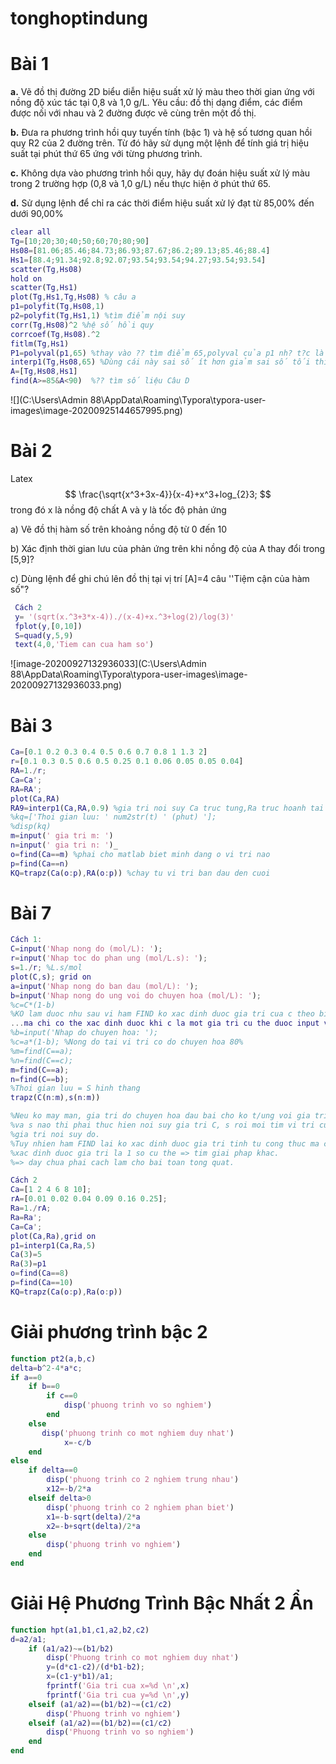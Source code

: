 # tonghoptindung

# Bài 1

**a.** Vẽ đồ thị đường 2D biểu diễn hiệu suất xử lý màu theo thời gian ứng với nồng độ xúc tác tại 0,8 và 1,0 g/L. Yêu cầu: đồ thị dạng điểm, các điểm được nối với nhau và 2 đường được vẽ cùng trên một đồ thị.

**b.** Đưa ra phương trình hồi quy tuyến tính (bậc 1) và hệ số tương quan hồi quy R2 của 2 đường trên. Từ đó hãy sử dụng một lệnh để tính giá trị hiệu suất tại phút thứ 65 ứng với từng phương trình.

**c.** Không dựa vào phương trình hồi quy, hãy dự đoán hiệu suất xử lý màu trong 2 trường hợp (0,8 và 1,0 g/L) nếu thực hiện ở phút thứ 65.

**d.** Sử dụng lệnh để chỉ ra các thời điểm hiệu suất xử lý đạt từ 85,00% đến dưới 90,00%

```matlab
clear all
Tg=[10;20;30;40;50;60;70;80;90]
Hs08=[81.06;85.46;84.73;86.93;87.67;86.2;89.13;85.46;88.4]
Hs1=[88.4;91.34;92.8;92.07;93.54;93.54;94.27;93.54;93.54]
scatter(Tg,Hs08)
hold on
scatter(Tg,Hs1)
plot(Tg,Hs1,Tg,Hs08) % câu a
p1=polyfit(Tg,Hs08,1) 
p2=polyfit(Tg,Hs1,1) %tìm điểm nội suy
corr(Tg,Hs08)^2 %hệ số hồi quy
corrcoef(Tg,Hs08).^2
fitlm(Tg,Hs1)
P1=polyval(p1,65) %thay vào ?? tìm điểm 65,polyval của p1 nh? t?c là polyval của phương trình hồi quy này % Câu b
interp1(Tg,Hs08,65) %Dùng cái này sai số ít hơn giảm sai số tối thiểu tối trướcc x trướcc y nội suy thẳng ra số liệu không gian 2 chiều còn 3 chiu thì dùng interp2 Câu C
A=[Tg,Hs08,Hs1]
find(A>=85&A<90)  %?? tìm số liệu Câu D
```

![](C:\Users\Admin 88\AppData\Roaming\Typora\typora-user-images\image-20200925144657995.png)

# Bài 2

Latex 
$$
\frac{\sqrt{x^3+3x-4}}{x-4}+x^3+log_{2}3;
$$
trong đó x là nồng độ chất A và y là tốc độ phản ứng

a) Vẽ đồ thị hàm số trên khoảng nồng độ từ 0 đến 10

b) Xác định thời gian lưu của phản ứng trên khi nồng độ của A thay đổi trong [5,9]?

c) Dùng lệnh để ghi chú lên đồ thị tại vị trí [A]=4 câu ''Tiệm cận của hàm số"?

```matlab
 Cách 2
 y= '(sqrt(x.^3+3*x-4))./(x-4)+x.^3+log(2)/log(3)'
 fplot(y,[0,10])
 S=quad(y,5,9)
 text(4,0,'Tiem can cua ham so')
```

![image-20200927132936033](C:\Users\Admin 88\AppData\Roaming\Typora\typora-user-images\image-20200927132936033.png)

# Bài 3

```matlab
Ca=[0.1 0.2 0.3 0.4 0.5 0.6 0.7 0.8 1 1.3 2]
r=[0.1 0.3 0.5 0.6 0.5 0.25 0.1 0.06 0.05 0.05 0.04]
RA=1./r;
Ca=Ca';
RA=RA';
plot(Ca,RA)
RA9=interp1(Ca,RA,0.9) %gia tri noi suy Ca truc tung,Ra truc hoanh tai diem 0.9
%kq=['Thoi gian luu: ' num2str(t) ' (phut) '];
%disp(kq)
m=input(' gia tri m: ')
n=input(' gia tri n: ')_
o=find(Ca==m) %phai cho matlab biet minh dang o vi tri nao 
p=find(Ca==n)
KQ=trapz(Ca(o:p),RA(o:p)) %chay tu vi tri ban dau den cuoi
```

# Bài 7

```matlab
Cách 1:
C=input('Nhap nong do (mol/L): ');
r=input('Nhap toc do phan ung (mol/L.s): ');
s=1./r; %L.s/mol
plot(C,s); grid on
a=input('Nhap nong do ban dau (mol/L): ');
b=input('Nhap nong do ung voi do chuyen hoa (mol/L): ');
%c=C*(1-b)
%KO lam duoc nhu sau vi ham FIND ko xac dinh duoc gia tri cua c theo bieu thuc...
...ma chi co the xac dinh duoc khi c la mot gia tri cu the duoc input vao
%b=input('Nhap do chuyen hoa: ');
%c=a*(1-b); %Nong do tai vi tri co do chuyen hoa 80%
%m=find(C==a);
%n=find(C==c);
m=find(C==a);
n=find(C==b);
%Thoi gian luu = S hinh thang
trapz(C(n:m),s(n:m))

%Neu ko may man, gia tri do chuyen hoa dau bai cho ko t/ung voi gia tri C
%va s nao thi phai thuc hien noi suy gia tri C, s roi moi tim vi tri cua 2
%gia tri noi suy do.
%Tuy nhien ham FIND lai ko xac dinh duoc gia tri tinh tu cong thuc ma chi
%xac dinh duoc gia tri la 1 so cu the => tim giai phap khac.
%=> day chua phai cach lam cho bai toan tong quat.
```

```matlab
Cách 2
Ca=[1 2 4 6 8 10];
rA=[0.01 0.02 0.04 0.09 0.16 0.25];
Ra=1./rA;
Ra=Ra';
Ca=Ca';
plot(Ca,Ra),grid on
p1=interp1(Ca,Ra,5)
Ca(3)=5
Ra(3)=p1
o=find(Ca==8)  
p=find(Ca==10)
KQ=trapz(Ca(o:p),Ra(o:p)) 
```

# Giải phương trình bậc 2

```matlab
function pt2(a,b,c)
delta=b^2-4*a*c;
if a==0
    if b==0
        if c==0
            disp('phuong trinh vo so nghiem')
        end
    else
       disp('phuong trinh co mot nghiem duy nhat')
            x=-c/b
    end    
else 
    if delta==0
        disp('phuong trinh co 2 nghiem trung nhau')
        x12=-b/2*a
    elseif delta>0
        disp('phuong trinh co 2 nghiem phan biet')
        x1=-b-sqrt(delta)/2*a
        x2=-b+sqrt(delta)/2*a
    else 
        disp('phuong trinh vo nghiem')
    end
end
```

# Giải Hệ Phương Trình Bậc Nhất 2 Ẩn

```matlab
function hpt(a1,b1,c1,a2,b2,c2)
d=a2/a1;
    if (a1/a2)~=(b1/b2)
        disp('Phuong trinh co mot nghiem duy nhat')
        y=(d*c1-c2)/(d*b1-b2);
        x=(c1-y*b1)/a1;
        fprintf('Gia tri cua x=%d \n',x)
        fprintf('Gia tri cua y=%d \n',y)
    elseif (a1/a2)==(b1/b2)~=(c1/c2)
        disp('Phuong trinh vo nghiem')
    elseif (a1/a2)==(b1/b2)==(c1/c2)
        disp('Phuong trinh vo so nghiem')
    end
end
```

